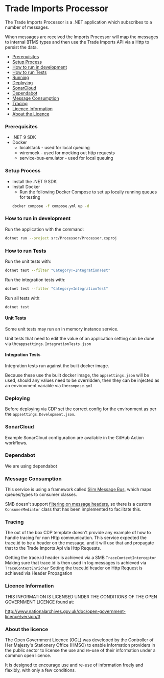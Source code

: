 # Trade Imports Processor

The Trade Imports Processor is a .NET application which subscribes to a number of messages.

When messages are received the Imports Processor will map the messages to internal BTMS types and then use the Trade Imports API via a Http to persist the data.

* [Prerequisites](#prerequisites) 
* [Setup Process](#setup-process)
* [How to run in development](#how-to-run-in-development)
* [How to run Tests](#how-to-run-tests)
* [Running](#running)
* [Deploying](#deploying)
* [SonarCloud](#sonarCloud)
* [Dependabot](#dependabot)
* [Message Consumption](#message-consumption)
* [Tracing](#tracing)
* [Licence Information](#licence-information)
* [About the Licence](#about-the-licence)

### Prerequisites

- .NET 9 SDK
- Docker
  - localstack - used for local queuing
  - wiremock - used for mocking out http requests 
  - service-bus-emulator - used for local queuing
  

### Setup Process

- Install the .NET 9 SDK
- Install Docker
  - Run the following Docker Compose to set up locally running queues for testing
  ```bash
  docker compose -f compose.yml up -d
  ```

### How to run in development

Run the application with the command:

```bash
dotnet run --project src/Processor/Processor.csproj
```

### How to run Tests

Run the unit tests with:

```bash
dotnet test --filter "Category!=IntegrationTest"
```
Run the integration tests with:
```bash
dotnet test --filter "Category=IntegrationTest"
```
Run all tests with:
```bash
dotnet test 
```

#### Unit Tests
Some unit tests may run an in memory instance service. 

Unit tests that need to edit the value of an application setting can be done via the`appsettings.IntegrationTests.json`

#### Integration Tests
Integration tests run against the built docker image.

Because these use the built docker image, the `appsettings.json` will be used, should any values need to be overridden, then they can be injected as an environment variable via the`compose.yml`

### Deploying

Before deploying via CDP set the correct config for the environment as per the `appsettings.Development.json`.

### SonarCloud

Example SonarCloud configuration are available in the GitHub Action workflows.

### Dependabot

We are using dependabot

### Message Consumption
This service is using a framework called [Slim Message Bus](https://github.com/zarusz/SlimMessageBus), which maps queues/types to consumer classes.

SMB doesn't support [filtering on message headers](https://github.com/zarusz/SlimMessageBus/issues/402), so there is a custom `ConsumerMediator` class that has been implemented to facilitate this.

### Tracing
The out of the box CDP template doesn't provide any example of how to handle tracing for non Http communication.
This service expected the trace.id to be a header on the message, and it will use that and propagate that to the Trade Imports Api via Http Requests.

Getting the trace.id header is achieved via a SMB `TraceContextInterceptor`
Making sure that trace.id is then used in log messages is achieved via `TraceContextEnricher`
Setting the trace.id header on Http Request is achieved via Header Propagation


### Licence Information

THIS INFORMATION IS LICENSED UNDER THE CONDITIONS OF THE OPEN GOVERNMENT LICENCE found at:

<http://www.nationalarchives.gov.uk/doc/open-government-licence/version/3>

### About the licence

The Open Government Licence (OGL) was developed by the Controller of Her Majesty's Stationery Office (HMSO) to enable information providers in the public sector to license the use and re-use of their information under a common open licence.

It is designed to encourage use and re-use of information freely and flexibly, with only a few conditions.


